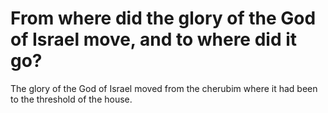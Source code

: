 # From where did the glory of the God of Israel move, and to where did it go?

The glory of the God of Israel moved from the cherubim where it had been to the threshold of the house.
